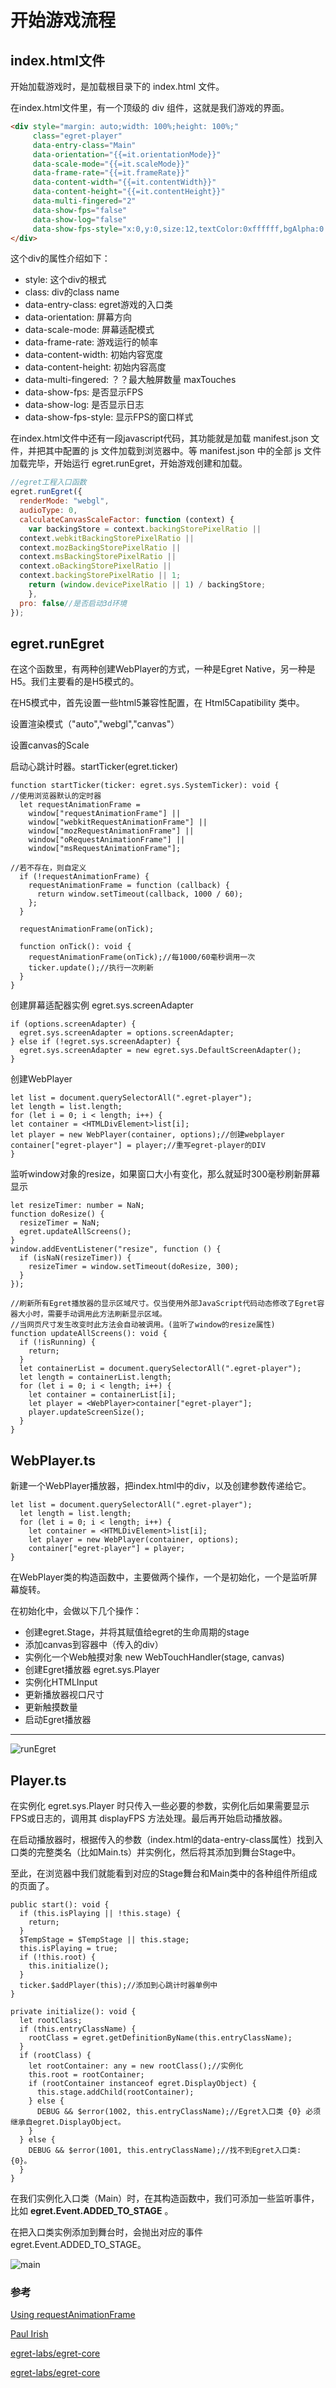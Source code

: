 # 开始游戏流程

## index.html文件

开始加载游戏时，是加载根目录下的 index.html 文件。

在index.html文件里，有一个顶级的 div 组件，这就是我们游戏的界面。

```HTML
<div style="margin: auto;width: 100%;height: 100%;" 
     class="egret-player"
     data-entry-class="Main"
     data-orientation="{{=it.orientationMode}}"
     data-scale-mode="{{=it.scaleMode}}"
     data-frame-rate="{{=it.frameRate}}"
     data-content-width="{{=it.contentWidth}}"
     data-content-height="{{=it.contentHeight}}"
     data-multi-fingered="2"
     data-show-fps="false"
     data-show-log="false"
     data-show-fps-style="x:0,y:0,size:12,textColor:0xffffff,bgAlpha:0.9">
</div>
```

这个div的属性介绍如下：

- style: 这个div的根式
- class: div的class name
- data-entry-class: egret游戏的入口类
- data-orientation: 屏幕方向
- data-scale-mode: 屏幕适配模式
- data-frame-rate: 游戏运行的帧率
- data-content-width: 初始内容宽度
- data-content-height: 初始内容高度
- data-multi-fingered: ？？最大触屏数量 maxTouches
- data-show-fps: 是否显示FPS
- data-show-log: 是否显示日志
- data-show-fps-style: 显示FPS的窗口样式

在index.html文件中还有一段javascript代码，其功能就是加载 manifest.json 文件，并把其中配置的 js 文件加载到浏览器中。等 manifest.json 中的全部 js 文件加载完毕，开始运行 egret.runEgret，开始游戏创建和加载。

```js
//egret工程入口函数
egret.runEgret({
  renderMode: "webgl", 
  audioType: 0, 
  calculateCanvasScaleFactor: function (context) {
    var backingStore = context.backingStorePixelRatio ||
  context.webkitBackingStorePixelRatio ||
  context.mozBackingStorePixelRatio ||
  context.msBackingStorePixelRatio ||
  context.oBackingStorePixelRatio ||
  context.backingStorePixelRatio || 1;
    return (window.devicePixelRatio || 1) / backingStore;
    },
  pro: false//是否启动3d环境
});
```

## egret.runEgret

在这个函数里，有两种创建WebPlayer的方式，一种是Egret Native，另一种是H5。我们主要看的是H5模式的。

在H5模式中，首先设置一些html5兼容性配置，在 Html5Capatibility 类中。

设置渲染模式（"auto","webgl","canvas"）

设置canvas的Scale

启动心跳计时器。startTicker(egret.ticker)

```tsx
function startTicker(ticker: egret.sys.SystemTicker): void {
//使用浏览器默认的定时器
  let requestAnimationFrame =
    window["requestAnimationFrame"] ||
    window["webkitRequestAnimationFrame"] ||
    window["mozRequestAnimationFrame"] ||
    window["oRequestAnimationFrame"] ||
    window["msRequestAnimationFrame"];

//若不存在，则自定义
  if (!requestAnimationFrame) {
    requestAnimationFrame = function (callback) {
      return window.setTimeout(callback, 1000 / 60);
    };
  }

  requestAnimationFrame(onTick);

  function onTick(): void {
    requestAnimationFrame(onTick);//每1000/60毫秒调用一次
    ticker.update();//执行一次刷新
  }
}
```

创建屏幕适配器实例 egret.sys.screenAdapter

```tsx
if (options.screenAdapter) {
  egret.sys.screenAdapter = options.screenAdapter;
} else if (!egret.sys.screenAdapter) {
  egret.sys.screenAdapter = new egret.sys.DefaultScreenAdapter();
}
```

创建WebPlayer

```tsx
let list = document.querySelectorAll(".egret-player");
let length = list.length;
for (let i = 0; i < length; i++) {
let container = <HTMLDivElement>list[i];
let player = new WebPlayer(container, options);//创建webplayer
container["egret-player"] = player;//重写egret-player的DIV
}
```

监听window对象的resize，如果窗口大小有变化，那么就延时300毫秒刷新屏幕显示

```tsx
let resizeTimer: number = NaN;
function doResize() {
  resizeTimer = NaN;
  egret.updateAllScreens();
}
window.addEventListener("resize", function () {
  if (isNaN(resizeTimer)) {
    resizeTimer = window.setTimeout(doResize, 300);
  }
});

//刷新所有Egret播放器的显示区域尺寸。仅当使用外部JavaScript代码动态修改了Egret容器大小时，需要手动调用此方法刷新显示区域。
//当网页尺寸发生改变时此方法会自动被调用。(监听了window的resize属性)
function updateAllScreens(): void {
  if (!isRunning) {
    return;
  }
  let containerList = document.querySelectorAll(".egret-player");
  let length = containerList.length;
  for (let i = 0; i < length; i++) {
    let container = containerList[i];
    let player = <WebPlayer>container["egret-player"];
    player.updateScreenSize();
  }
}
```

## WebPlayer.ts

新建一个WebPlayer播放器，把index.html中的div，以及创建参数传递给它。

```tsx
let list = document.querySelectorAll(".egret-player");
  let length = list.length;
  for (let i = 0; i < length; i++) {
    let container = <HTMLDivElement>list[i];
    let player = new WebPlayer(container, options);
    container["egret-player"] = player;
}
```

在WebPlayer类的构造函数中，主要做两个操作，一个是初始化，一个是监听屏幕旋转。

在初始化中，会做以下几个操作：

- 创建egret.Stage，并将其赋值给egret的生命周期的stage
- 添加canvas到容器中（传入的div）
- 实例化一个Web触摸对象 new WebTouchHandler(stage, canvas)
- 创建Egret播放器 egret.sys.Player
- 实例化HTMLInput
- 更新播放器视口尺寸
- 更新触摸数量
- 启动Egret播放器

---

![runEgret](./../img/runEgret.png)

## Player.ts

在实例化 egret.sys.Player 时只传入一些必要的参数，实例化后如果需要显示FPS或日志的，调用其 displayFPS 方法处理。最后再开始启动播放器。

在启动播放器时，根据传入的参数（index.html的data-entry-class属性）找到入口类的完整类名（比如Main.ts）并实例化，然后将其添加到舞台Stage中。

至此，在浏览器中我们就能看到对应的Stage舞台和Main类中的各种组件所组成的页面了。

```tsx
public start(): void {
  if (this.isPlaying || !this.stage) {
    return;
  }
  $TempStage = $TempStage || this.stage;
  this.isPlaying = true;
  if (!this.root) {
    this.initialize();
  }
  ticker.$addPlayer(this);//添加到心跳计时器单例中
}

private initialize(): void {
  let rootClass;
  if (this.entryClassName) {
    rootClass = egret.getDefinitionByName(this.entryClassName);
  }
  if (rootClass) {
    let rootContainer: any = new rootClass();//实例化
    this.root = rootContainer;
    if (rootContainer instanceof egret.DisplayObject) {
      this.stage.addChild(rootContainer);
    } else {
      DEBUG && $error(1002, this.entryClassName);//Egret入口类 {0} 必须继承自egret.DisplayObject。
    }
  } else {
    DEBUG && $error(1001, this.entryClassName);//找不到Egret入口类: {0}。
  }
}
```

在我们实例化入口类（Main）时，在其构造函数中，我们可添加一些监听事件，比如 **egret.Event.ADDED_TO_STAGE** 。

在把入口类实例添加到舞台时，会抛出对应的事件 egret.Event.ADDED_TO_STAGE。

![main](./../img/main.png)

### 参考

[Using requestAnimationFrame](https://css-tricks.com/using-requestanimationframe/)

[Paul Irish](https://www.paulirish.com/2011/requestanimationframe-for-smart-animating/)

[egret-labs/egret-core](https://github.com/egret-labs/egret-core/blob/master/src/egret/web/WebPlayer.ts)

[egret-labs/egret-core](https://github.com/egret-labs/egret-core/blob/master/src/egret/player/Player.ts)
